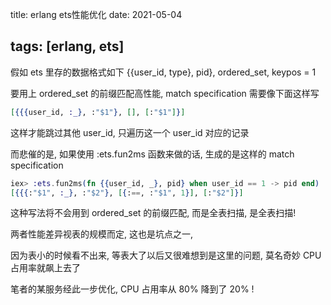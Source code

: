 title: erlang ets性能优化
date: 2021-05-04

tags: [erlang, ets]
---

假如 ets 里存的数据格式如下 {{user_id, type}, pid}, ordered_set, keypos = 1

要用上 ordered_set 的前缀匹配高性能, match specification 需要像下面这样写

```elixir
[{{{user_id, :_}, :"$1"}, [], [:"$1"]}]
```

这样才能跳过其他 user_id, 只遍历这一个 user_id 对应的记录

而悲催的是, 如果使用 :ets.fun2ms 函数来做的话, 生成的是这样的 match specification

```elixir
iex> :ets.fun2ms(fn {{user_id, _}, pid} when user_id == 1 -> pid end)
[{{{:"$1", :_}, :"$2"}, [{:==, :"$1", 1}], [:"$2"]}]
```

这种写法将不会用到 ordered_set 的前缀匹配, 而是全表扫描, 是全表扫描!

两者性能差异视表的规模而定, 这也是坑点之一,

因为表小的时候看不出来, 等表大了以后又很难想到是这里的问题, 莫名奇妙 CPU 占用率就飙上去了

笔者的某服务经此一步优化, CPU 占用率从 80% 降到了 20% !


